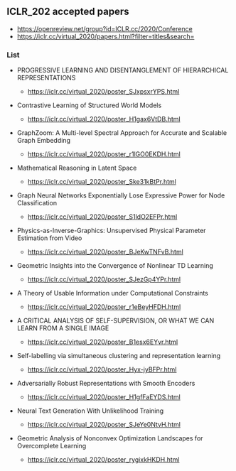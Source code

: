 ## ICLR_202 accepted papers
* https://openreview.net/group?id=ICLR.cc/2020/Conference
* https://iclr.cc/virtual_2020/papers.html?filter=titles&search=


### List
* PROGRESSIVE LEARNING AND DISENTANGLEMENT OF HIERARCHICAL REPRESENTATIONS
  * https://iclr.cc/virtual_2020/poster_SJxpsxrYPS.html
  
* Contrastive Learning of Structured World Models
  * https://iclr.cc/virtual_2020/poster_H1gax6VtDB.html
  
* GraphZoom: A Multi-level Spectral Approach for Accurate and Scalable Graph Embedding
  * https://iclr.cc/virtual_2020/poster_r1lGO0EKDH.html
  
* Mathematical Reasoning in Latent Space
  * https://iclr.cc/virtual_2020/poster_Ske31kBtPr.html
  
* Graph Neural Networks Exponentially Lose Expressive Power for Node Classification
  * https://iclr.cc/virtual_2020/poster_S1ldO2EFPr.html
  
* Physics-as-Inverse-Graphics: Unsupervised Physical Parameter Estimation from Video
  * https://iclr.cc/virtual_2020/poster_BJeKwTNFvB.html
  
* Geometric Insights into the Convergence of Nonlinear TD Learning
  * https://iclr.cc/virtual_2020/poster_SJezGp4YPr.html
  
* A Theory of Usable Information under Computational Constraints 
  * https://iclr.cc/virtual_2020/poster_r1eBeyHFDH.html
 
* A CRITICAL ANALYSIS OF SELF-SUPERVISION, OR WHAT WE CAN LEARN FROM A SINGLE IMAGE
  * https://iclr.cc/virtual_2020/poster_B1esx6EYvr.html
  
* Self-labelling via simultaneous clustering and representation learning
  * https://iclr.cc/virtual_2020/poster_Hyx-jyBFPr.html
  
* Adversarially Robust Representations with Smooth Encoders
  * https://iclr.cc/virtual_2020/poster_H1gfFaEYDS.html
  
* Neural Text Generation With Unlikelihood Training
  * https://iclr.cc/virtual_2020/poster_SJeYe0NtvH.html

* Geometric Analysis of Nonconvex Optimization Landscapes for Overcomplete Learning
  * https://iclr.cc/virtual_2020/poster_rygixkHKDH.html
  
